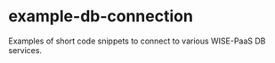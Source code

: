 # example-db-connection
Examples of short code snippets to connect to various WISE-PaaS DB services.

